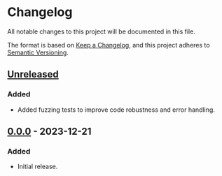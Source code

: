 # Changelog

All notable changes to this project will be documented in this file.

The format is based on [Keep a Changelog](https://keepachangelog.com/en/1.0.0/),
and this project adheres to [Semantic Versioning](https://semver.org/spec/v2.0.0.html).

## [Unreleased]

### Added

- Added fuzzing tests to improve code robustness and error handling.

## [0.0.0] - 2023-12-21

### Added

- Initial release.

[Unreleased]: https://github.com/chksum-rs/hash-sha1/compare/v0.0.0...HEAD
[0.0.0]: https://github.com/chksum-rs/hash-sha1/releases/tag/v0.0.0
